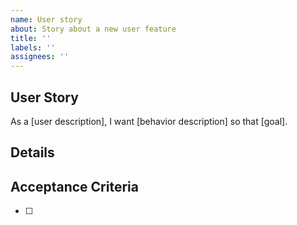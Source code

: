 ```yaml
---
name: User story
about: Story about a new user feature
title: ''
labels: ''
assignees: ''
---
```

## User Story

As a [user description], I want [behavior description] so that [goal].


## Details


## Acceptance Criteria
- [ ] 

